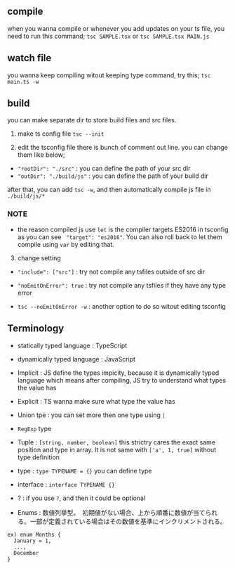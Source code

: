 ## compile

when you wanna compile or whenever you add updates on your ts file, you need to run this command;
`tsc SAMPLE.tsx` or `tsc SAMPLE.tsx MAIN.js`

## watch file

you wanna keep compiling witout keeping type command, try this;
`tsc main.ts -w`

## build

you can make separate dir to store build files and src files.

1. make ts config file
   `tsc --init`

2. edit the tsconfig file
   there is bunch of comment out line. you can change them like below;

- `"rootDir": "./src"` : you can define the path of your src dir
- `"outDir": "./build/js"` : you can define the path of your build dir

after that, you can add `tsc -w`, and then automatically compile js file in `./build/js/*`

### NOTE

- the reason compiled js use `let` is the compiler targets ES2016 in tsconfig as you can see ` "target": "es2016"`. You can also roll back to let them compile using `var` by editing that.

3. change setting

- `"include": ["src"]`
  : try not compile any tsfiles outside of src dir

- `"noEmitOnError": true`
  : try not compile any tsfiles if they have any type error
- `tsc --noEmitOnError -w`
  : another option to do so witout editing tsconfig

## Terminology

- statically typed language : TypeScript
- dynamically typed language : JavaScript

- Implicit : JS define the types impicity, because it is dynamically typed language which means after compiling, JS try to understand what types the value has
- Explicit : TS wanna make sure what type the value has

- Union tpe : you can set more then one type using `|`
- `RegExp` type
- Tuple : `[string, number, boolean]` this strictry cares the exact same position and type in array. It is not same with `['a', 1, true]` without type definition

- type : `type TYPENAME = {}` you can define type
- interface : `interface TYPENAME {}`

- ? : if you use `?`, and then it could be optional

- Enums : 数値列挙型。　初期値がない場合、上から順番に数値が当てられる。一部が定義されている場合はその数値を基準にインクリメントされる。

```
ex) enum Months {
  January = 1,
  ...,
  December
}
```
